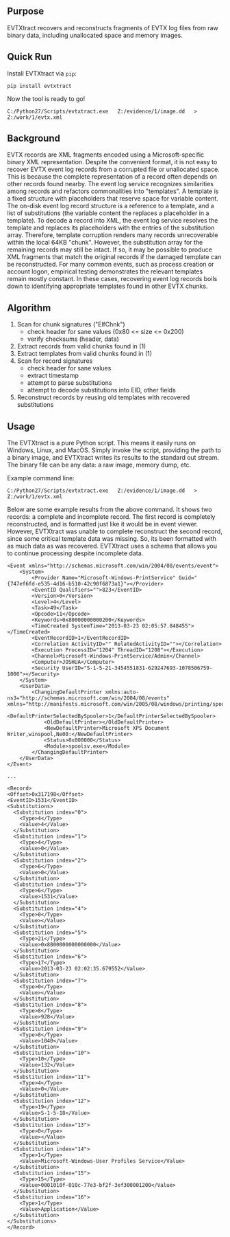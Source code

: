 
Purpose
-------
EVTXtract recovers and reconstructs fragments of EVTX log files from raw binary data, including unallocated space and memory images.

Quick Run
---------

Install EVTXtract via `pip`:

    pip install evtxtract

Now the tool is ready to go!

    C:/Python27/Scripts/evtxtract.exe   Z:/evidence/1/image.dd   >   Z:/work/1/evtx.xml


Background
----------

EVTX records are XML fragments encoded using a Microsoft-specific binary XML representation.
Despite the convenient format, it is not easy to recover EVTX event log records from a corrupted file or unallocated space.
This is because the complete representation of a record often depends on other records found nearby.
The event log service recognizes similarities among records and refactors commonalities into "templates".
A template is a fixed structure with placeholders that reserve space for variable content.
The on-disk event log record structure is a reference to a template, and a list of substitutions (the variable content the replaces a placeholder in a template).
To decode a record into XML, the event log service resolves the template and replaces its placeholders with the entries of the substitution array.
Therefore, template corruption renders many records unrecoverable within the local 64KB "chunk".
However, the substitution array for the remaining records may still be intact.
If so, it may be possible to produce XML fragments that match the original records if the damaged template can be reconstructed.
For many common events, such as process creation or account logon, empirical testing demonstrates the relevant templates remain mostly constant.
In these cases, recovering event log records boils down to identifying appropriate templates found in other EVTX chunks.


Algorithm
---------

1. Scan for chunk signatures ("ElfChnk")
   - check header for sane values (0x80 <= size <= 0x200)
   - verify checksums (header, data)
2. Extract records from valid chunks found in (1)
3. Extract templates from valid chunks found in (1)
4. Scan for record signatures
   - check header for sane values
   - extract timestamp
   - attempt to parse substitutions
   - attempt to decode substitutions into EID, other fields
5. Reconstruct records by reusing old templates with recovered substitutions


Usage
-----

The EVTXtract is a pure Python script.
This means it easily runs on Windows, Linux, and MacOS.
Simply invoke the script, providing the path to a binary image, and EVTXtract writes its results to the standard out stream.
The binary file can be any data: a raw image, memory dump, etc.

Example command line:

    C:/Python27/Scripts/evtxtract.exe   Z:/evidence/1/image.dd   >   Z:/work/1/evtx.xml

Below are some example results from the above command.
It shows two records: a complete and incomplete record.
The first record is completely reconstructed,
  and is formatted just like it would be in event viewer.
However, EVTXtract was unable to complete reconstruct the second record,
 since some critical template data was missing.
So, its been formatted with as much data as was recovered.
EVTXtract uses a schema that allows you to continue processing despite incomplete data.

    <Event xmlns="http://schemas.microsoft.com/win/2004/08/events/event">
        <System>
            <Provider Name="Microsoft-Windows-PrintService" Guid="{747ef6fd-e535-4d16-b510-42c90f6873a1}"></Provider>
            <EventID Qualifiers="">823</EventID>
            <Version>0</Version>
            <Level>4</Level>
            <Task>49</Task>
            <Opcode>11</Opcode>
            <Keywords>0x80000000000200</Keywords>
            <TimeCreated SystemTime="2013-03-23 02:05:57.848455"></TimeCreated>
            <EventRecordID>1</EventRecordID>
            <Correlation ActivityID="" RelatedActivityID=""></Correlation>
            <Execution ProcessID="1204" ThreadID="1208"></Execution>
            <Channel>Microsoft-Windows-PrintService/Admin</Channel>
            <Computer>JOSHUA</Computer>
            <Security UserID="S-1-5-21-3454551831-629247693-1078506759-1000"></Security>
        </System>
        <UserData>
            <ChangingDefaultPrinter xmlns:auto-ns3="http://schemas.microsoft.com/win/2004/08/events" xmlns="http://manifests.microsoft.com/win/2005/08/windows/printing/spooler/core/events">
                <DefaultPrinterSelectedBySpooler>1</DefaultPrinterSelectedBySpooler>
                <OldDefaultPrinter></OldDefaultPrinter>
                <NewDefaultPrinter>Microsoft XPS Document Writer,winspool,Ne00:</NewDefaultPrinter>
                <Status>0x000000</Status>
                <Module>spoolsv.exe</Module>
            </ChangingDefaultPrinter>
        </UserData>
    </Event>

    ...

    <Record>
    <Offset>0x317198</Offset>
    <EventID>1531</EventID>
    <Substitutions>
      <Substitution index="0">
        <Type>4</Type>
        <Value>4</Value>
      </Substitution>
      <Substitution index="1">
        <Type>4</Type>
        <Value>0</Value>
      </Substitution>
      <Substitution index="2">
        <Type>6</Type>
        <Value>0</Value>
      </Substitution>
      <Substitution index="3">
        <Type>6</Type>
        <Value>1531</Value>
      </Substitution>
      <Substitution index="4">
        <Type>0</Type>
        <Value></Value>
      </Substitution>
      <Substitution index="5">
        <Type>21</Type>
        <Value>0x8000000000000000</Value>
      </Substitution>
      <Substitution index="6">
        <Type>17</Type>
        <Value>2013-03-23 02:02:35.679552</Value>
      </Substitution>
      <Substitution index="7">
        <Type>0</Type>
        <Value></Value>
      </Substitution>
      <Substitution index="8">
        <Type>8</Type>
        <Value>928</Value>
      </Substitution>
      <Substitution index="9">
        <Type>8</Type>
        <Value>1040</Value>
      </Substitution>
      <Substitution index="10">
        <Type>10</Type>
        <Value>132</Value>
      </Substitution>
      <Substitution index="11">
        <Type>4</Type>
        <Value>0</Value>
      </Substitution>
      <Substitution index="12">
        <Type>19</Type>
        <Value>S-1-5-18</Value>
      </Substitution>
      <Substitution index="13">
        <Type>0</Type>
        <Value></Value>
      </Substitution>
      <Substitution index="14">
        <Type>1</Type>
        <Value>Microsoft-Windows-User Profiles Service</Value>
      </Substitution>
      <Substitution index="15">
        <Type>15</Type>
        <Value>0001010f-010c-77e3-bf2f-3ef300001200</Value>
      </Substitution>
      <Substitution index="16">
        <Type>1</Type>
        <Value>Application</Value>
      </Substitution>
    </Substitutions>
    </Record>
